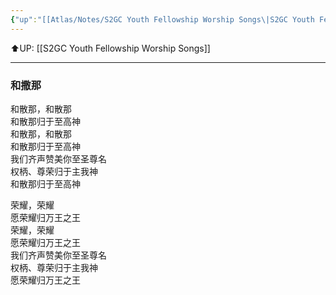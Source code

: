 ```yaml
---
{"up":"[[Atlas/Notes/S2GC Youth Fellowship Worship Songs\|S2GC Youth Fellowship Worship Songs]]","dg-publish":true,"permalink":"/atlas/notes/yf-hymn-song-010/","dgPassFrontmatter":true}
---
```


⬆️UP: [[S2GC Youth Fellowship Worship Songs]]

---

### 和撒那

和散那，和散那  
和散那归于至高神  
和散那，和散那  
和散那归于至高神  
我们齐声赞美你至圣尊名  
权柄、尊荣归于主我神  
和散那归于至高神  
  
荣耀，荣耀  
愿荣耀归万王之王  
荣耀，荣耀  
愿荣耀归万王之王  
我们齐声赞美你至圣尊名  
权柄、尊荣归于主我神  
愿荣耀归万王之王